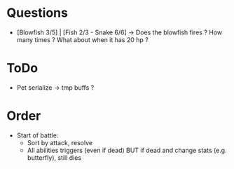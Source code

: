 
# Questions

- [Blowfish 3/5] | [Fish 2/3 - Snake 6/6]
  -> Does the blowfish fires ? How many times ? What about when it has 20 hp ?

# ToDo

- Pet serialize -> tmp buffs ?

# Order

- Start of battle:
  + Sort by attack, resolve
  + All abilities triggers (even if dead) BUT if dead and change stats (e.g. butterfly), still dies
